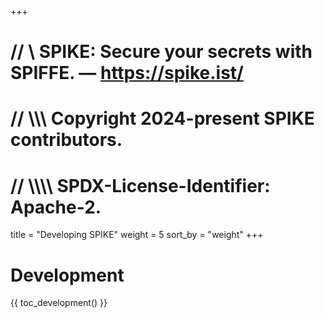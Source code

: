 +++
# //    \\ SPIKE: Secure your secrets with SPIFFE. — https://spike.ist/
# //  \\\\\ Copyright 2024-present SPIKE contributors.
# // \\\\\\\ SPDX-License-Identifier: Apache-2.

title = "Developing SPIKE"
weight = 5
sort_by = "weight"
+++

# Development

{{ toc_development() }}
